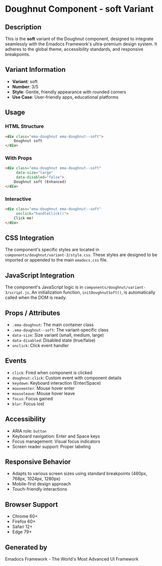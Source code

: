 # Doughnut Component - soft Variant

## Description
This is the **soft** variant of the Doughnut component, designed to integrate seamlessly with the Emadocs Framework's ultra-premium design system. It adheres to the global theme, accessibility standards, and responsive breakpoints.

## Variant Information
- **Variant**: soft
- **Number**: 3/5
- **Style**: Gentle, friendly appearance with rounded corners
- **Use Case**: User-friendly apps, educational platforms

## Usage

### HTML Structure
```html
<div class="ema-doughnut ema-doughnut--soft">
    Doughnut soft
</div>
```

### With Props
```html
<div class="ema-doughnut ema-doughnut--soft" 
     data-size="large" 
     data-disabled="false">
    Doughnut soft (Enhanced)
</div>
```

### Interactive
```html
<div class="ema-doughnut ema-doughnut--soft" 
     onclick="handleClick()">
    Click me!
</div>
```

## CSS Integration
The component's specific styles are located in `components/doughnut/variant-3/style.css`. These styles are designed to be imported or appended to the main `emadocs.css` file.

## JavaScript Integration
The component's JavaScript logic is in `components/doughnut/variant-3/script.js`. An initialization function, `initDoughnutSoft()`, is automatically called when the DOM is ready.

## Props / Attributes
- `.ema-doughnut`: The main container class
- `.ema-doughnut--soft`: The variant-specific class
- `data-size`: Size variant (small, medium, large)
- `data-disabled`: Disabled state (true/false)
- `onclick`: Click event handler

## Events
- `click`: Fired when component is clicked
- `doughnut:click`: Custom event with component details
- `keydown`: Keyboard interaction (Enter/Space)
- `mouseenter`: Mouse hover enter
- `mouseleave`: Mouse hover leave
- `focus`: Focus gained
- `blur`: Focus lost

## Accessibility
- ARIA role: `button`
- Keyboard navigation: Enter and Space keys
- Focus management: Visual focus indicators
- Screen reader support: Proper labeling

## Responsive Behavior
- Adapts to various screen sizes using standard breakpoints (480px, 768px, 1024px, 1280px)
- Mobile-first design approach
- Touch-friendly interactions

## Browser Support
- Chrome 60+
- Firefox 60+
- Safari 12+
- Edge 79+

## Generated by
Emadocs Framework - The World's Most Advanced UI Framework
